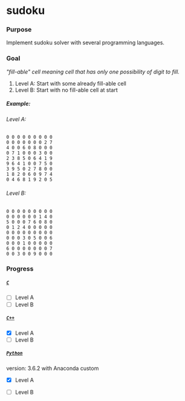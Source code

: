 # sudoku

### Purpose
Implement sudoku solver with several programming languages.

### Goal
_"fill-able" cell meaning cell that has only one possibility of digit to fill._
1. Level A: Start with some already fill-able cell
2. Level B: Start with no fill-able cell at start

##### Example:
###### Level A:
```
0 0 0 0 0 0 0 0 0
0 0 0 0 0 0 0 2 7
4 0 0 6 0 8 0 0 0
0 7 1 0 0 0 3 0 0
2 3 8 5 0 6 4 1 9
9 6 4 1 0 0 7 5 0
3 9 5 0 2 7 8 0 0
1 8 2 0 6 0 9 7 4
0 4 6 8 1 9 2 0 5
```
###### Level B:
```
0 0 0 0 0 0 0 0 0
0 0 0 0 0 0 1 4 0
5 0 0 0 7 6 0 8 0
0 1 2 4 0 0 0 0 0
0 0 0 0 0 0 0 0 0
0 0 0 3 0 5 0 0 6
0 0 0 1 0 0 0 0 0
6 0 0 0 0 0 0 0 7
0 0 3 0 0 9 0 0 0
```
### Progress

##### [`C`](https://github.com/Scstechr/sudoku/tree/master/c_codes)
 - [ ] Level A
 - [ ] Level B

##### [`C++`](https://github.com/Scstechr/sudoku/tree/master/cpp_codes)
  - [x] Level A
  - [ ] Level B

##### [`Python`](https://github.com/Scstechr/sudoku/tree/master/python_codes)
version: 3.6.2 with Anaconda custom
 - [x] Level A
 - [ ] Level B

